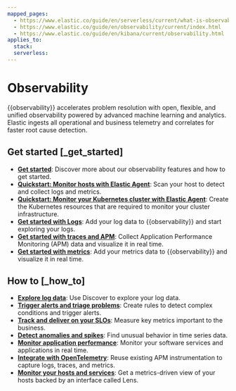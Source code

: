 ```yaml
---
mapped_pages:
  - https://www.elastic.co/guide/en/serverless/current/what-is-observability-serverless.html
  - https://www.elastic.co/guide/en/observability/current/index.html
  - https://www.elastic.co/guide/en/kibana/current/observability.html
applies_to:
  stack:
  serverless:
---
```


# Observability

{{observability}} accelerates problem resolution with open, flexible, and unified observability powered by advanced machine learning and analytics. Elastic ingests all operational and business telemetry and correlates for faster root cause detection.


## Get started [_get_started]

* [**Get started**](observability/get-started.md): Discover more about our observability features and how to get started.
* [**Quickstart: Monitor hosts with Elastic Agent**](observability/get-started/quickstart-monitor-hosts-with-elastic-agent.md): Scan your host to detect and collect logs and metrics.
* [**Quickstart: Monitor your Kubernetes cluster with Elastic Agent**](observability/get-started/quickstart-monitor-kubernetes-cluster-with-elastic-agent.md): Create the Kubernetes resources that are required to monitor your cluster infrastructure.
* [**Get started with Logs**](observability/logs/get-started-with-system-logs.md): Add your log data to {{observability}} and start exploring your logs.
* [**Get started with traces and APM**](observability/apps/get-started-with-apm.md): Collect Application Performance Monitoring (APM) data and visualize it in real time.
* [**Get started with metrics**](observability/infra-and-hosts/get-started-with-system-metrics.md): Add your metrics data to {{observability}} and visualize it in real time.


## How to [_how_to]

* [**Explore log data**](observability/logs/logs-explorer.md): Use Discover to explore your log data.
* [**Trigger alerts and triage problems**](../solutions/observability/incident-management/create-manage-rules.md): Create rules to detect complex conditions and trigger alerts.
* [**Track and deliver on your SLOs**](observability/incident-management/service-level-objectives-slos.md): Measure key metrics important to the business.
* [**Detect anomalies and spikes**](../explore-analyze/machine-learning/anomaly-detection.md): Find unusual behavior in time series data.
* [**Monitor application performance**](observability/apps/application-performance-monitoring-apm.md): Monitor your software services and applications in real time.
* [**Integrate with OpenTelemetry**](observability/apps/use-opentelemetry-with-apm.md): Reuse existing APM instrumentation to capture logs, traces, and metrics.
* [**Monitor your hosts and services**](observability/infra-and-hosts/analyze-compare-hosts.md): Get a metrics-driven view of your hosts backed by an interface called Lens.